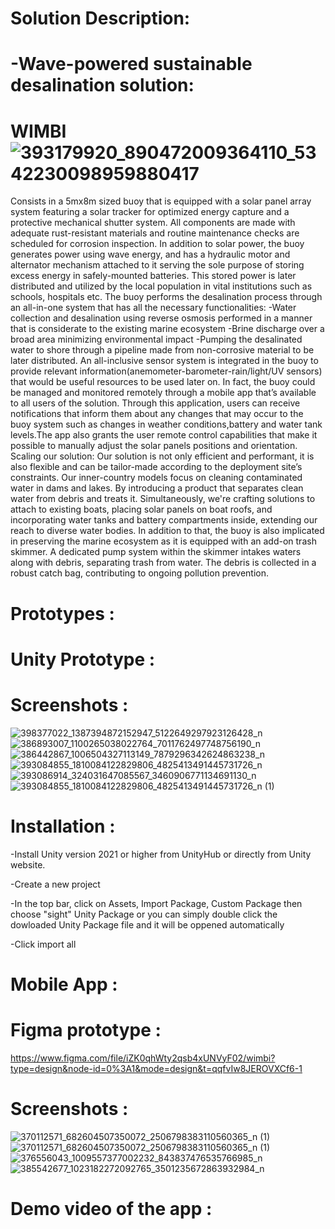 # Solution Description:

# -Wave-powered sustainable desalination solution:
# WIMBI ![393179920_890472009364110_5342230098959880417](https://github.com/SkanderChayoukhi/SIGHT_Challenge_IEEE_SUPCOM_SB/assets/138572009/e033b065-e840-4a88-a2e5-c8e053e5dad6)
Consists in a 5mx8m sized buoy that is equipped with a solar panel array system featuring a solar tracker for optimized energy capture and a protective mechanical shutter system.
All components are made with adequate rust-resistant materials and routine maintenance checks are scheduled for corrosion inspection.
In addition to solar power, the buoy generates power using wave energy, and has a hydraulic motor and alternator mechanism attached to it serving the sole purpose of storing excess energy in safely-mounted batteries. This stored power is later distributed and utilized by the local population in vital institutions such as schools, hospitals etc.
The buoy performs the desalination process through an all-in-one system that has all the necessary functionalities:
-Water collection and desalination using reverse osmosis performed in a manner that is considerate to the existing marine ecosystem
-Brine discharge over a broad area minimizing environmental impact
-Pumping the desalinated water to shore through a pipeline made from non-corrosive material to be later distributed.
An all-inclusive sensor system is integrated in the buoy to provide relevant information(anemometer-barometer-rain/light/UV sensors) that would be useful resources to be used later on.
In fact, the buoy could be managed and monitored remotely through a mobile app that’s available to all users of the solution.
Through this application, users can receive notifications that inform them about any changes that may occur to the buoy system such as changes in  weather conditions,battery and water tank levels.The app also grants the user remote control capabilities that make it possible to manually adjust the solar panels positions and orientation.
Scaling our solution:
Our solution is not only efficient and performant, it is also flexible and can be tailor-made according to the deployment site’s constraints.
Our inner-country models focus on cleaning contaminated water in dams and lakes. By introducing a product that separates clean water from debris and treats it.
Simultaneously, we're crafting solutions to attach to existing boats, placing solar panels on boat roofs, and incorporating water tanks and battery compartments inside, extending our reach to diverse water bodies.
In addition to that, the buoy is also implicated in preserving the marine ecosystem as it is equipped with an add-on trash skimmer. A dedicated pump system within the skimmer intakes waters along with debris, separating trash from water. The debris is collected in a robust catch bag, contributing to ongoing pollution prevention.

# Prototypes :
# Unity Prototype :
# Screenshots : 
![398377022_1387394872152947_5122649297923126428_n](https://github.com/SkanderChayoukhi/SIGHT_Challenge_IEEE_SUPCOM_SB/assets/138572009/8d8c2b76-60a5-4143-a759-422bdecda8c0)
![386893007_1100265038022764_7011762497748756190_n](https://github.com/SkanderChayoukhi/SIGHT_Challenge_IEEE_SUPCOM_SB/assets/138572009/90b84304-f9a9-4e62-a657-63ccb443bee0)
![386442867_1006504327113149_7879296342624863238_n](https://github.com/SkanderChayoukhi/SIGHT_Challenge_IEEE_SUPCOM_SB/assets/138572009/ebcc5683-89eb-4d68-ad5a-6fe79192dbcc)
![393084855_1810084122829806_4825413491445731726_n](https://github.com/SkanderChayoukhi/SIGHT_Challenge_IEEE_SUPCOM_SB/assets/138572009/a9446800-e24f-43cd-b066-4c374981378b)
![393086914_324031647085567_3460906771134691130_n](https://github.com/SkanderChayoukhi/SIGHT_Challenge_IEEE_SUPCOM_SB/assets/138572009/678c51c5-8b3c-4061-ad39-6a1291aa79bd)
![393084855_1810084122829806_4825413491445731726_n (1)](https://github.com/SkanderChayoukhi/SIGHT_Challenge_IEEE_SUPCOM_SB/assets/138572009/a647c7ef-58df-435d-9b8b-206fb6ae14c3)
# Installation : 
-Install Unity version 2021 or higher from UnityHub or directly from Unity website.

-Create a new project

-In the top bar, click on Assets, Import Package, Custom Package then choose "sight" Unity Package or you can simply double click the dowloaded Unity Package file and it will be oppened automatically

-Click import all

# Mobile App : 
# Figma prototype : 
https://www.figma.com/file/iZK0qhWty2qsb4xUNVyF02/wimbi?type=design&node-id=0%3A1&mode=design&t=qqfvIw8JEROVXCf6-1
# Screenshots : 
![370112571_682604507350072_2506798383110560365_n (1)](https://github.com/ihebbettaibe/flutterapp/assets/152183684/ac1dc2fb-bfb6-453e-851d-23aa4792a3ea)
![370112571_682604507350072_2506798383110560365_n (1)](https://github.com/ihebbettaibe/flutterapp/assets/152183684/ac1dc2fb-bfb6-453e-851d-23aa4792a3ea)
![376556043_1009557377002232_843837476535766985_n](https://github.com/ihebbettaibe/flutterapp/assets/152183684/60547522-6545-4bfc-a070-c1f4fa02a6af)
![385542677_1023182272092765_3501235672863932984_n](https://github.com/ihebbettaibe/flutterapp/assets/152183684/40ae34c1-adce-4d2d-b1e1-2e5cb69e527f)


# Demo video of the app :





 




 

